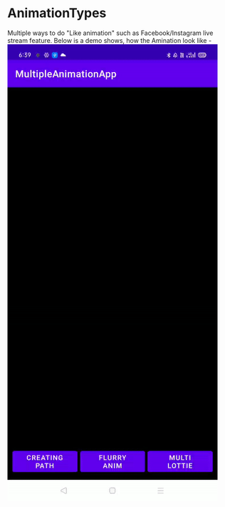 # AnimationTypes
Multiple ways to do "Like animation" such as Facebook/Instagram live stream feature.
Below is a demo shows, how the Amination look like -
![](https://github.com/vandanasri/AnimationTypes/blob/master/app/screenshot/animation.gif)
